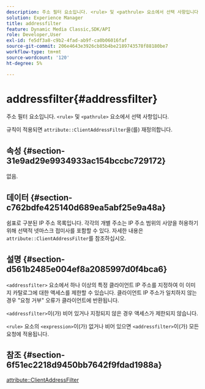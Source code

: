 ```yaml
---
description: 주소 필터 요소입니다. <rule> 및 <pathrule> 요소에서 선택 사항입니다.
solution: Experience Manager
title: addressfilter
feature: Dynamic Media Classic,SDK/API
role: Developer,User
exl-id: fe5df3a8-c9b2-4fad-ab9f-ca0b06016faf
source-git-commit: 206e4643e3926cb85b4be2189743578f88180be7
workflow-type: tm+mt
source-wordcount: '120'
ht-degree: 5%

---
```


# addressfilter{#addressfilter}

주소 필터 요소입니다. `<rule>` 및 `<pathrule>` 요소에서 선택 사항입니다.

규칙이 적용되면 `attribute::ClientAddressFilter`을(를) 재정의합니다.

## 속성 {#section-31e9ad29e9934933ac154bccbc729172}

없음.

## 데이터 {#section-c762bdfe425140d689ea5abf25e9a48a}

쉼표로 구분된 IP 주소 목록입니다. 각각의 개별 주소는 IP 주소 범위의 사양을 허용하기 위해 선택적 넷마스크 접미사를 포함할 수 있다. 자세한 내용은 `attribute::ClientAddressFilter`를 참조하십시오.

## 설명 {#section-d561b2485e004ef8a2085997d0f4bca6}

`<addressfilter>` 요소에서 하나 이상의 특정 클라이언트 IP 주소를 지정하여 이 이미지 카탈로그에 대한 액세스를 제한할 수 있습니다. 클라이언트 IP 주소가 일치하지 않는 경우 &quot;요청 거부&quot; 오류가 클라이언트에 반환됩니다.

`<addressfilter>`이(가) 비어 있거나 지정되지 않은 경우 액세스가 제한되지 않습니다.

`<rule>` 요소의 `<expression>`이(가) 없거나 비어 있으면 `<addressfilter>`이(가) 모든 요청에 적용됩니다.

## 참조 {#section-6f51ec2218d9450bb7642f9fdad1988a}

[attribute::ClientAddressFilter](../../../../../is-api/image-catalog/image-serving-api-ref/c-image-catalog-reference/c-attributes-reference/r-clientaddressfilter.md#reference-7000c1f77b134462a1f06b733f29ba68)
